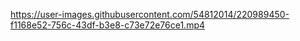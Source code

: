 

https://user-images.githubusercontent.com/54812014/220989450-f1168e52-756c-43df-b3e8-c73e72e76ce1.mp4

